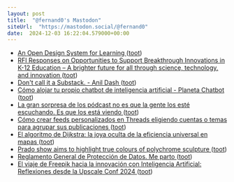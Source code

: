 ```yaml
---
layout: post
title:  "@fernand0's Mastodon"
siteUrl:  "https://mastodon.social/@fernand0"
date:  2024-12-03 16:22:04.579000+00:00
---
```

*  [An Open Design System for Learning ](https://heartsoulmachine.com/blog/2024/11-19-an-open-design-system-for-learning) ([toot](https://mastodon.social/@fernand0/113589808304879684))
*  [RFI Responses on Opportunities to Support Breakthrough Innovations in K-12 Education – A brighter future for all through science, technology, and innovation  ](https://renaissancephilanthropy.org/news-and-insights/rfi-responses-on-opportunities-to-support-breakthrough-innovations-in-k-12-education/) ([toot](https://mastodon.social/@fernand0/113589612102392982))
*  [Don't call it a Substack. - Anil Dash ](https://www.anildash.com/2024/11/19/dont-call-it-a-substack) ([toot](https://mastodon.social/@fernand0/113588860123091926))
*  [Cómo alojar tu propio chatbot de inteligencia artificial - Planeta Chatbot ](https://planetachatbot.com/como-alojar-chatbot-de-inteligencia-artificial) ([toot](https://mastodon.social/@fernand0/113588570200570721))
*  [La gran sorpresa de los pódcast no es que la gente los esté escuchando. Es que los está viendo ](https://www.xataka.com/fotografia-y-video/gran-sorpresa-podcast-que-gente-esta-escuchando-que-esta-viend) ([toot](https://mastodon.social/@fernand0/113588488854416546))
*  [Cómo crear feeds personalizados en Threads eligiendo cuentas o temas para agrupar sus publicaciones ](https://www.xataka.com/basics/como-crear-feeds-personalizados-threads-eligiendo-cuentas-temas-para-agrupar-sus-publicacione) ([toot](https://mastodon.social/@fernand0/113588169482051365))
*  [El algoritmo de Dijkstra: la joya oculta de la eficiencia universal en mapas ](https://wwwhatsnew.com/2024/11/20/el-algoritmo-de-dijkstra-la-joya-oculta-de-la-eficiencia-universal-en-mapas) ([toot](https://mastodon.social/@fernand0/113587211039447742))
*  [Prado show aims to highlight true colours of polychrome sculpture ](https://www.theguardian.com/world/2024/nov/20/prado-show-highlight-true-colours-polychrome-sculptur) ([toot](https://mastodon.social/@fernand0/113586489827002712))
*  [Reglamento General de Protección de Datos. Me parto ](https://mastodon.social/@fernand0/113585136138171155) ([toot](https://mastodon.social/@fernand0/113585136138171155))
*  [El viaje de Freepik hacia la innovación con Inteligencia Artificial: Reflexiones desde la Upscale Conf 2024 ](https://wwwhatsnew.com/2024/11/20/el-viaje-de-freepik-hacia-la-innovacion-con-inteligencia-artificial-reflexiones-desde-la-upscale-conf-2024) ([toot](https://mastodon.social/@fernand0/113584614252902510))
